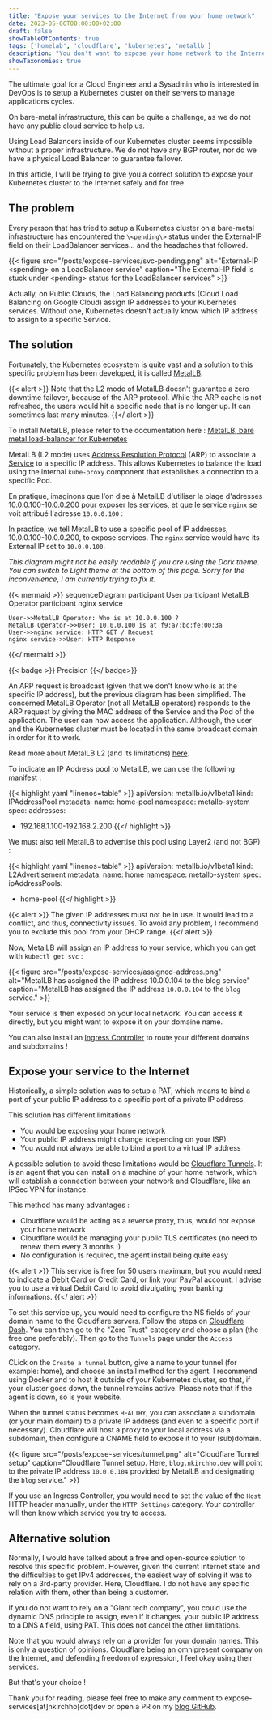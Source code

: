 ```yaml
---
title: "Expose your services to the Internet from your home network"
date: 2023-05-06T00:00:00+02:00
draft: false
showTableOfContents: true
tags: ['homelab', 'cloudflare', 'kubernetes', 'metallb']
description: "You don't want to expose your home network to the Internet but you want to host applications on Kubernetes ? Read this article"
showTaxonomies: true
---
```

The ultimate goal for a Cloud Engineer and a Sysadmin who is interested in DevOps is to setup a Kubernetes cluster on their servers to manage applications cycles.

On bare-metal infrastructure, this can be quite a challenge, as we do not have any public cloud service to help us.

Using Load Balancers inside of our Kubernetes cluster seems impossible without a proper infrastructure. We do not have any BGP router, nor do we have a physical Load Balancer to guarantee failover. 

In this article, I will be trying to give you a correct solution to expose your Kubernetes cluster to the Internet safely and for free.

## The problem

Every person that has tried to setup a Kubernetes cluster on a bare-metal infrastructure has encountered the `\<pending\>` status under the External-IP field on their LoadBalancer services... and the headaches that followed.

{{< figure
    src="/posts/expose-services/svc-pending.png"
    alt="External-IP \<spending\> on a LoadBalancer service"
    caption="The External-IP field is stuck under \<pending\> status for the LoadBalancer services"
    >}}

Actually, on Public Clouds, the Load Balancing products (Cloud Load Balancing on Google Cloud) assign IP addresses to your Kubernetes services. Without one, Kubernetes doesn't actually know which IP address to assign to a specific Service. 

## The solution

Fortunately, the Kubernetes ecosystem is quite vast and a solution to this specific problem has been developed, it is called [MetalLB](https://metallb.universe.tf). 

{{< alert >}}
Note that the L2 mode of MetalLB doesn't guarantee a zero downtime failover, because of the ARP protocol. While the ARP cache is not refreshed, the users would hit a specific node that is no longer up. It can sometimes last many minutes.
{{</ alert >}}

To install MetalLB, please refer to the documentation here : [MetalLB, bare metal load-balancer for Kubernetes](https://metallb.universe.tf/installation/)

MetalLB (L2 mode) uses [Address Resolution Protocol](https://en.wikipedia.org/wiki/Address_Resolution_Protocol) (ARP) to associate a [Service](https://kubernetes.io/docs/concepts/services-networking/service/) to a specific IP address. This allows Kubernetes to balance the load using the internal `kube-proxy` component that establishes a connection to a specific Pod.  

En pratique, imaginons que l'on dise à MetalLB d'utiliser la plage d'adresses 10.0.0.100-10.0.0.200 pour exposer les services, et que le service `nginx` se voit attribué l'adresse `10.0.0.100` : 

In practice, we tell MetalLB to use a specific pool of IP addresses, 10.0.0.100-10.0.0.200, to expose services. The `nginx` service would have its External IP set to `10.0.0.100`.

*This diagram might not be easily readable if you are using the Dark theme. You can switch to Light theme at the bottom of this page. Sorry for the inconvenience, I am currently trying to fix it.*

{{< mermaid >}}
sequenceDiagram
    participant User
    participant MetalLB Operator
    participant nginx service

    User->>MetalLB Operator: Who is at 10.0.0.100 ?
    MetalLB Operator->>User: 10.0.0.100 is at f9:a7:bc:fe:00:3a
    User->>nginx service: HTTP GET / Request
    nginx service->>User: HTTP Response
{{</ mermaid >}}

{{< badge >}}
Precision
{{</ badge>}}

An ARP request is broadcast (given that we don't know who is at the specific IP address), but the previous diagram has been simplified. The concerned MetalLB Operator (not all MetalLB operators) responds to the ARP request by giving the MAC address of the Service and the Pod of the application. The user can now access the application. Although, the user and the Kubernetes cluster must be located in the same broadcast domain in order for it to work.

Read more about MetalLB L2 (and its limitations) [here](https://metallb.universe.tf/concepts/layer2/).

To indicate an IP Address pool to MetalLB, we can use the following manifest :

{{< highlight yaml "linenos=table" >}}
apiVersion: metallb.io/v1beta1
kind: IPAddressPool
metadata:
  name: home-pool
  namespace: metallb-system
spec:
  addresses:
  - 192.168.1.100-192.168.2.200
{{</ highlight >}}

We must also tell MetalLB to advertise this pool using Layer2 (and not BGP) :

{{< highlight yaml "linenos=table" >}}
apiVersion: metallb.io/v1beta1
kind: L2Advertisement
metadata:
  name: home
  namespace: metallb-system
spec:
  ipAddressPools:
  - home-pool
{{</ highlight >}}

{{< alert >}}
The given IP addresses must not be in use. It would lead to a conflict, and thus, connectivity issues. To avoid any problem, I recommend you to exclude this pool from your DHCP range.
{{</ alert >}}

Now, MetalLB will assign an IP address to your service, which you can get with `kubectl get svc` :

{{< figure
    src="/posts/expose-services/assigned-address.png"
    alt="MetalLB has assigned the IP address 10.0.0.104 to the blog service"
    caption="MetalLB has assigned the IP address `10.0.0.104` to the `blog` service."
    >}}

Your service is then exposed on your local network. You can access it directly, but you might want to expose it on your domaine name.

You can also install an [Ingress Controller](https://kubernetes.io/fr/docs/concepts/services-networking/ingress/) to route your different domains and subdomains !

## Expose your service to the Internet

Historically, a simple solution was to setup a PAT, which means to bind a port of your public IP address to a specific port of a private IP address. 

This solution has different limitations :
- You would be exposing your home network
- Your public IP address might change (depending on your ISP) 
- You would not always be able to bind a port to a virtual IP address

A possible solution to avoid these limitations would be [Cloudflare Tunnels](https://www.cloudflare.com/products/tunnel/). It is an agent that you can install on a machine of your home network, which will establish a connection between your network and Cloudflare, like an IPSec VPN for instance.

This method has many advantages :
- Cloudflare would be acting as a reverse proxy, thus, would not expose your home network
- Cloudflare would be managing your public TLS certificates (no need to renew them every 3 months !)
- No configuration is required, the agent install being quite easy

{{< alert >}}
This service is free for 50 users maximum, but you would need to indicate a Debit Card or Credit Card, or link your PayPal account. I advise you to use a virtual Debit Card to avoid divulgating your banking informations. 
{{</ alert >}}

To set this service up, you would need to configure the NS fields of your domain name to the Cloudflare servers. Follow the steps on [Cloudflare Dash](https://dash.cloudflare.com). You can then go to the "Zero Trust" category and choose a plan (the free one preferably). Then go to the `Tunnels` page under the `Access` category.

CLick on the `Create a tunnel` button, give a name to your tunnel (for example: home), and choose an install method for the agent. I recommend using Docker and to host it outside of your Kubernetes cluster, so that, if your cluster goes down, the tunnel remains active. Please note that if the agent is down, so is your website.

When the tunnel status becomes `HEALTHY`, you can associate a subdomain (or your main domain) to a private IP address (and even to a specific port if necessary). Cloudflare will host a proxy to your local address via a subdomain, then configure a CNAME field to expose it to your (sub)domain.

{{< figure
    src="/posts/expose-services/tunnel.png"
    alt="Cloudflare Tunnel setup"
    caption="Cloudflare Tunnel setup. Here, `blog.nkirchho.dev` will point to the private IP address `10.0.0.104` provided by MetalLB and designating the `blog` service."
    >}}

If you use an Ingress Controller, you would need to set the value of the `Host` HTTP header manually, under the `HTTP Settings` category. Your controller will then know which service you try to access.

## Alternative solution

Normally, I would have talked about a free and open-source solution to resolve this specific problem. However, given the current Internet state and the difficulties to get IPv4 addresses, the easiest way of solving it was to rely on a 3rd-party provider. Here, Cloudflare. I do not have any specific relation with them, other than being  a customer.

If you do not want to rely on a "Giant tech company", you could use the dynamic DNS principle to assign, even if it changes, your public IP address to a DNS `A` field, using PAT. This does not cancel the other limitations.

Note that you would always rely on a provider for your domain names. This is only a question of opinions. Cloudflare being an omnipresent company on the Internet, and defending freedom of expression, I feel okay using their services.

But that's your choice !

Thank you for reading, please feel free to make any comment to expose-services[at]nkirchho[dot]dev or open a PR on my [blog GitHub](https://github.com/nkirchhoffer/nkirchho.dev). 